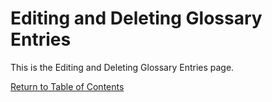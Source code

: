 # Editing and Deleting Glossary Entries

This is the Editing and Deleting Glossary Entries page.

[Return to Table of Contents](functionality-lecturers/edit-delete-glossary)
